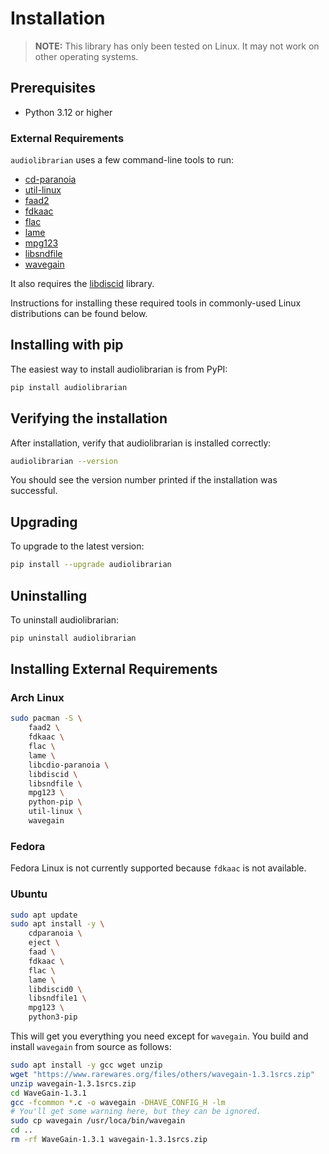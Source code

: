 # Installation

> **NOTE:** This library has only been tested on Linux. It may not work on other operating
> systems.

## Prerequisites

- Python 3.12 or higher

### External Requirements

`audiolibrarian` uses a few command-line tools to run:

- [cd-paranoia](https://www.gnu.org/software/libcdio/)
- [util-linux](https://github.com/util-linux/util-linux)
- [faad2](https://github.com/knik0/faad2)
- [fdkaac](https://github.com/nu774/fdkaac)
- [flac](https://github.com/xiph/flac)
- [lame](https://lame.sourceforge.io/)
- [mpg123](https://www.mpg123.de/)
- [libsndfile](https://github.com/libsndfile/libsndfile)
- [wavegain](https://github.com/MestreLion/wavegain)

It also requires the [libdiscid](https://musicbrainz.org/doc/libdiscid) library.

Instructions for installing these required tools in commonly-used Linux distributions can be
found below.

## Installing with pip

The easiest way to install audiolibrarian is from PyPI:

```bash
pip install audiolibrarian
```

## Verifying the installation

After installation, verify that audiolibrarian is installed correctly:

```bash
audiolibrarian --version
```

You should see the version number printed if the installation was successful.

## Upgrading

To upgrade to the latest version:

```bash
pip install --upgrade audiolibrarian
```

## Uninstalling

To uninstall audiolibrarian:

```bash
pip uninstall audiolibrarian
```

## Installing External Requirements

### Arch Linux

```bash
sudo pacman -S \
    faad2 \
    fdkaac \
    flac \
    lame \
    libcdio-paranoia \
    libdiscid \
    libsndfile \
    mpg123 \
    python-pip \
    util-linux \
    wavegain
```

### Fedora

Fedora Linux is not currently supported because `fdkaac` is not available.

### Ubuntu

```bash
sudo apt update
sudo apt install -y \
    cdparanoia \
    eject \
    faad \
    fdkaac \
    flac \
    lame \
    libdiscid0 \
    libsndfile1 \
    mpg123 \
    python3-pip
```

This will get you everything you need except for `wavegain`. You build and install
`wavegain` from source as follows:

```bash
sudo apt install -y gcc wget unzip
wget "https://www.rarewares.org/files/others/wavegain-1.3.1srcs.zip"
unzip wavegain-1.3.1srcs.zip
cd WaveGain-1.3.1
gcc -fcommon *.c -o wavegain -DHAVE_CONFIG_H -lm
# You'll get some warning here, but they can be ignored.
sudo cp wavegain /usr/loca/bin/wavegain
cd ..
rm -rf WaveGain-1.3.1 wavegain-1.3.1srcs.zip
```
